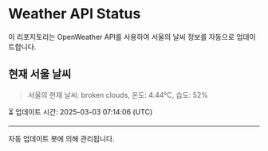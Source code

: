 
# Weather API Status

이 리포지토리는 OpenWeather API를 사용하여 서울의 날씨 정보를 자동으로 업데이트합니다.

## 현재 서울 날씨
> 서울의 현재 날씨: broken clouds, 온도: 4.44°C, 습도: 52%

⏳ 업데이트 시간: 2025-03-03 07:14:06 (UTC)

---
자동 업데이트 봇에 의해 관리됩니다.
